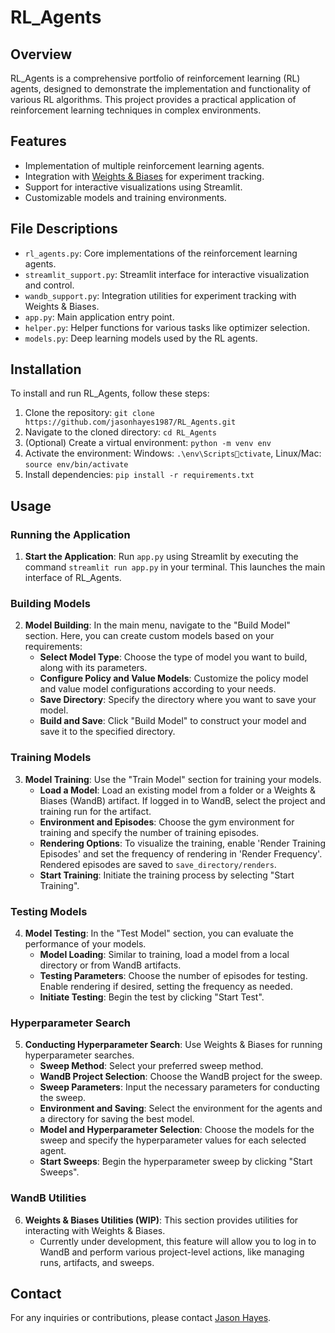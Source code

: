 
# RL_Agents

## Overview
RL_Agents is a comprehensive portfolio of reinforcement learning (RL) agents, designed to demonstrate the implementation and functionality of various RL algorithms. This project provides a practical application of reinforcement learning techniques in complex environments.

## Features
- Implementation of multiple reinforcement learning agents.
- Integration with [Weights & Biases](https://wandb.ai/site) for experiment tracking.
- Support for interactive visualizations using Streamlit.
- Customizable models and training environments.

## File Descriptions
- `rl_agents.py`: Core implementations of the reinforcement learning agents.
- `streamlit_support.py`: Streamlit interface for interactive visualization and control.
- `wandb_support.py`: Integration utilities for experiment tracking with Weights & Biases.
- `app.py`: Main application entry point.
- `helper.py`: Helper functions for various tasks like optimizer selection.
- `models.py`: Deep learning models used by the RL agents.

## Installation
To install and run RL_Agents, follow these steps:
1. Clone the repository: `git clone https://github.com/jasonhayes1987/RL_Agents.git`
2. Navigate to the cloned directory: `cd RL_Agents`
3. (Optional) Create a virtual environment: `python -m venv env`
4. Activate the environment: Windows: `.\env\Scriptsctivate`, Linux/Mac: `source env/bin/activate`
5. Install dependencies: `pip install -r requirements.txt`

## Usage

### Running the Application
1. **Start the Application**: Run `app.py` using Streamlit by executing the command `streamlit run app.py` in your terminal. This launches the main interface of RL_Agents.

### Building Models
2. **Model Building**: In the main menu, navigate to the "Build Model" section. Here, you can create custom models based on your requirements:
   - **Select Model Type**: Choose the type of model you want to build, along with its parameters.
   - **Configure Policy and Value Models**: Customize the policy model and value model configurations according to your needs.
   - **Save Directory**: Specify the directory where you want to save your model.
   - **Build and Save**: Click "Build Model" to construct your model and save it to the specified directory.

### Training Models
3. **Model Training**: Use the "Train Model" section for training your models.
   - **Load a Model**: Load an existing model from a folder or a Weights & Biases (WandB) artifact. If logged in to WandB, select the project and training run for the artifact.
   - **Environment and Episodes**: Choose the gym environment for training and specify the number of training episodes.
   - **Rendering Options**: To visualize the training, enable 'Render Training Episodes' and set the frequency of rendering in 'Render Frequency'. Rendered episodes are saved to `save_directory/renders`.
   - **Start Training**: Initiate the training process by selecting "Start Training".

### Testing Models
4. **Model Testing**: In the "Test Model" section, you can evaluate the performance of your models.
   - **Model Loading**: Similar to training, load a model from a local directory or from WandB artifacts.
   - **Testing Parameters**: Choose the number of episodes for testing. Enable rendering if desired, setting the frequency as needed.
   - **Initiate Testing**: Begin the test by clicking "Start Test".

### Hyperparameter Search
5. **Conducting Hyperparameter Search**: Use Weights & Biases for running hyperparameter searches.
   - **Sweep Method**: Select your preferred sweep method.
   - **WandB Project Selection**: Choose the WandB project for the sweep.
   - **Sweep Parameters**: Input the necessary parameters for conducting the sweep.
   - **Environment and Saving**: Select the environment for the agents and a directory for saving the best model.
   - **Model and Hyperparameter Selection**: Choose the models for the sweep and specify the hyperparameter values for each selected agent.
   - **Start Sweeps**: Begin the hyperparameter sweep by clicking "Start Sweeps".

### WandB Utilities
6. **Weights & Biases Utilities (WIP)**: This section provides utilities for interacting with Weights & Biases.
   - Currently under development, this feature will allow you to log in to WandB and perform various project-level actions, like managing runs, artifacts, and sweeps.


## Contact
For any inquiries or contributions, please contact [Jason Hayes](mailto:jasonhayes1987@gmail.com).
